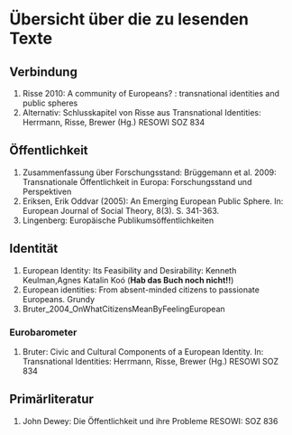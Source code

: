 # Übersicht über die zu lesenden Texte


## Verbindung
1. Risse 2010: A community of Europeans? : transnational identities and public spheres
2. Alternativ: Schlusskapitel von Risse aus Transnational Identities: Herrmann, Risse, Brewer (Hg.)
    RESOWI SOZ 834




## Öffentlichkeit
1. Zusammenfassung über Forschungsstand: Brüggemann et al. 2009: Transnationale Öffentlichkeit in Europa: Forschungsstand und Perspektiven
2. Eriksen, Erik Oddvar (2005): An Emerging European Public Sphere. In: European Journal of Social Theory, 8(3). S. 341-363.
3. Lingenberg: Europäische Publikumsöffentlichkeiten




## Identität
1. European Identity: Its Feasibility and Desirability: Kenneth Keulman,Agnes Katalin Koó (**Hab das Buch noch nicht!!**)
2. European identities: From absent-minded citizens to passionate Europeans. Grundy
3. Bruter_2004_OnWhatCitizensMeanByFeelingEuropean


### Eurobarometer
1. Bruter: Civic and Cultural Components of a European Identity. In: Transnational Identities: Herrmann, Risse, Brewer (Hg.)
    RESOWI SOZ 834





## Primärliteratur
1. John Dewey: Die Öffentlichkeit und ihre Probleme
    RESOWI: SOZ 836